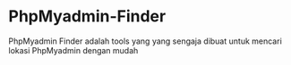 # PhpMyadmin-Finder
PhpMyadmin Finder adalah tools yang yang sengaja dibuat untuk mencari lokasi PhpMyadmin dengan mudah
